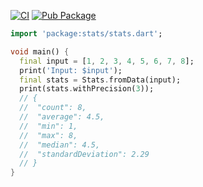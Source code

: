 [![CI](https://github.com/kevmoo/stats/workflows/CI/badge.svg?branch=master)](https://github.com/kevmoo/stats/actions?query=workflow%3ACI+branch%3Amaster)
[![Pub Package](https://img.shields.io/pub/v/stats.svg)](https://pub.dev/packages/stats)

```dart
import 'package:stats/stats.dart';

void main() {
  final input = [1, 2, 3, 4, 5, 6, 7, 8];
  print('Input: $input');
  final stats = Stats.fromData(input);
  print(stats.withPrecision(3));
  // {
  //  "count": 8,
  //  "average": 4.5,
  //  "min": 1,
  //  "max": 8,
  //  "median": 4.5,
  //  "standardDeviation": 2.29
  // }
}
```
